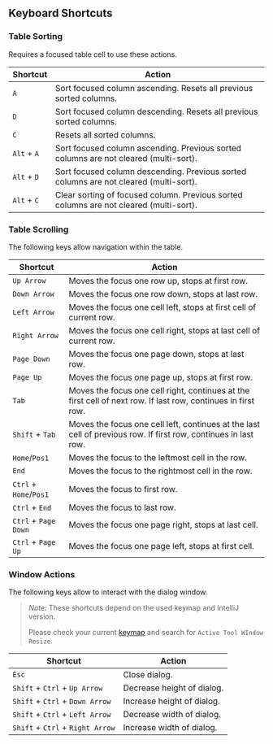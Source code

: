 ## Keyboard Shortcuts

### Table Sorting
Requires a focused table cell to use these actions.

| Shortcut    | Action                                                                                 |
|-------------|----------------------------------------------------------------------------------------|
| `A`         | Sort focused column ascending. Resets all previous sorted columns.                     |
| `D`         | Sort focused column descending. Resets all previous sorted columns.                    |
| `C`         | Resets all sorted columns.                                                             |
| `Alt` + `A` | Sort focused column ascending. Previous sorted columns are not cleared (multi-sort).   |
| `Alt` + `D` | Sort focused column descending. Previous sorted columns are not cleared (multi-sort).  |
| `Alt` + `C` | Clear sorting of focused column. Previous sorted columns are not cleared (multi-sort). |


### Table Scrolling
The following keys allow navigation within the table.

| Shortcut               | Action                                                                                                          |
|------------------------|-----------------------------------------------------------------------------------------------------------------|
| `Up Arrow`             | Moves the focus one row up, stops at first row.                                                                 |
| `Down Arrow`           | Moves the focus one row down, stops at last row.                                                                |
| `Left Arrow`           | Moves the focus one cell left, stops at first cell of current row.                                              |
| `Right Arrow`          | Moves the focus one cell right, stops at last cell of current row.                                              |
| `Page Down`            | Moves the focus one page down, stops at last row.                                                               |
| `Page Up`              | Moves the focus one page up, stops at first row.                                                                |
| `Tab`                  | Moves the focus one cell right, continues at the first cell of next row. If last row, continues in first row.   |
| `Shift` + `Tab`        | Moves the focus one cell left, continues at the last cell of previous row. If first row, continues in last row. |
| `Home`/`Pos1`          | Moves the focus to the leftmost cell in the row.                                                                |
| `End`                  | Moves the focus to the rightmost cell in the row.                                                               |
| `Ctrl` + `Home`/`Pos1` | Moves the focus to first row.                                                                                   |
| `Ctrl` + `End`         | Moves the focus to last row.                                                                                    |
| `Ctrl` + `Page Down`   | Moves the focus one page right, stops at last cell.                                                             |
| `Ctrl` + `Page Up`     | Moves the focus one page left, stops at first cell.                                                             |

### Window Actions
The following keys allow to interact with the dialog window.
>*Note:* These shortcuts depend on the used keymap and IntelliJ version.
>
> Please check your current [keymap](https://www.jetbrains.com/help/idea/settings-keymap.html) and search for `Active Tool WIndow Resize`.

| Shortcut                         | Action                     |
|----------------------------------|----------------------------|
| `Esc`                            | Close dialog.              |
| `Shift` + `Ctrl` + `Up Arrow`    | Decrease height of dialog. |
| `Shift` + `Ctrl` + `Down Arrow`  | Increase height of dialog. |
| `Shift` + `Ctrl` + `Left Arrow`  | Decrease width of dialog.  |
| `Shift` + `Ctrl` + `Right Arrow` | Increase width of dialog.  |
